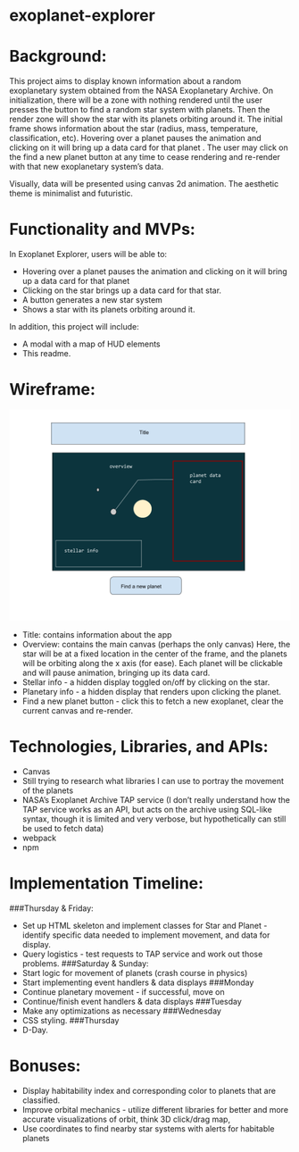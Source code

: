 # exoplanet-explorer

# Background:

This project aims to display known information about a random exoplanetary system obtained from the NASA Exoplanetary Archive. On initialization, there will be a zone with nothing rendered until the user presses the button to find a random star system with planets. Then the render zone will show the star with its planets orbiting around it. The initial frame shows information about the star (radius, mass, temperature, classification, etc). Hovering over a planet pauses the animation and clicking on it will bring up a data card for that planet . The user may click on the find a new planet button at any time to cease rendering and re-render with that new exoplanetary system’s data. 

Visually, data will be presented using canvas 2d animation. The aesthetic theme is minimalist and futuristic.

# Functionality and MVPs:
In Exoplanet Explorer, users will be able to:

- Hovering over a planet pauses the animation and clicking on it will bring up a data card for that planet 
- Clicking on the star brings up a data card for that star.
- A button generates a new star system 
- Shows a star with its planets orbiting around it.

In addition, this project will include:

- A modal with a map of HUD elements
- This readme.


# Wireframe:
![wireframe](wireframe.png)
- Title: contains information about the app
- Overview: contains the main canvas (perhaps the only canvas) Here, the star will be at a fixed location in the center of the frame, and the planets will be orbiting along the x axis (for ease). Each planet will be clickable and will pause animation, bringing up its data card.
- Stellar info - a hidden display toggled on/off by clicking on the star. 
- Planetary info - a hidden display that renders upon clicking the planet. 
- Find a new planet button - click this to fetch a new exoplanet, clear the current canvas and re-render. 

# Technologies, Libraries, and APIs:
- Canvas
- Still trying to research what libraries I can use to portray the movement of the planets
- NASA’s Exoplanet Archive TAP service (I don’t really understand how the TAP service works as an API, but acts on the archive using SQL-like syntax, though it is limited and very verbose, but hypothetically can still be used to fetch data)
- webpack
- npm

# Implementation Timeline:
###Thursday & Friday:
- Set up HTML skeleton and implement classes for Star and Planet - identify specific data needed to implement movement, and data for display.
- Query logistics - test requests to TAP service and work out those problems.
###Saturday & Sunday:
- Start logic for movement of planets (crash course in physics)
- Start implementing event handlers & data displays
###Monday 
- Continue planetary movement - if successful, move on
- Continue/finish event handlers & data displays
###Tuesday
- Make any optimizations as necessary
###Wednesday
- CSS styling. 
###Thursday
- D-Day.

# Bonuses:
- Display habitability index and corresponding color to planets that are classified.
- Improve orbital mechanics - utilize different libraries for better and more accurate visualizations of orbit, think 3D click/drag map,
- Use coordinates to find nearby star systems with alerts for habitable planets
